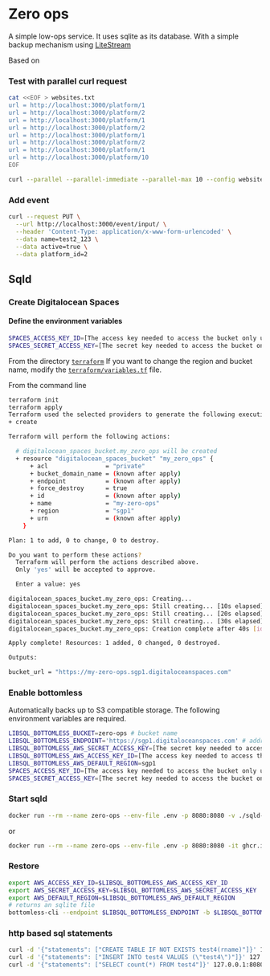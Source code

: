 # Zero ops

A simple low-ops service.  It uses sqlite as its database.
With a simple backup mechanism using [LiteStream]()

Based on 

### Test with parallel curl request

``` bash
cat <<EOF > websites.txt
url = http://localhost:3000/platform/1
url = http://localhost:3000/platform/2
url = http://localhost:3000/platform/1
url = http://localhost:3000/platform/2
url = http://localhost:3000/platform/1
url = http://localhost:3000/platform/2
url = http://localhost:3000/platform/1
url = http://localhost:3000/platform/10
EOF

curl --parallel --parallel-immediate --parallel-max 10 --config websites.txt
```

### Add event 

``` bash
curl --request PUT \
  --url http://localhost:3000/event/input/ \
  --header 'Content-Type: application/x-www-form-urlencoded' \
  --data name=test2_123 \
  --data active=true \
  --data platform_id=2
```

## Sqld

### Create Digitalocean Spaces

#### Define the environment variables

``` bash
SPACES_ACCESS_KEY_ID=[The access key needed to access the bucket only used with terraform digitalocean spaces]
SPACES_SECRET_ACCESS_KEY=[The secret key needed to access the bucket only used with terraform digitalocean spaces]
```

From the directory [`terraform`](terraform)
If you want to change the region and bucket name, modify the [`terraform/variables.tf`](terraform/variables.tf) file.

From the command line
  
``` bash
terraform init
terraform apply
Terraform used the selected providers to generate the following execution plan. Resource actions are indicated with the following symbols:
+ create

Terraform will perform the following actions:

  # digitalocean_spaces_bucket.my_zero_ops will be created
  + resource "digitalocean_spaces_bucket" "my_zero_ops" {
      + acl                = "private"
      + bucket_domain_name = (known after apply)
      + endpoint           = (known after apply)
      + force_destroy      = true
      + id                 = (known after apply)
      + name               = "my-zero-ops"
      + region             = "sgp1"
      + urn                = (known after apply)
    }

Plan: 1 to add, 0 to change, 0 to destroy.

Do you want to perform these actions?
  Terraform will perform the actions described above.
  Only 'yes' will be accepted to approve.

  Enter a value: yes

digitalocean_spaces_bucket.my_zero_ops: Creating...
digitalocean_spaces_bucket.my_zero_ops: Still creating... [10s elapsed]
digitalocean_spaces_bucket.my_zero_ops: Still creating... [20s elapsed]
digitalocean_spaces_bucket.my_zero_ops: Still creating... [30s elapsed]
digitalocean_spaces_bucket.my_zero_ops: Creation complete after 40s [id=my-zero-ops]

Apply complete! Resources: 1 added, 0 changed, 0 destroyed.

Outputs:

bucket_url = "https://my-zero-ops.sgp1.digitaloceanspaces.com"

```

### Enable bottomless

Automatically backs up to S3 compatible storage.  The following environment variables are required.

``` bash
LIBSQL_BOTTOMLESS_BUCKET=zero-ops # bucket name
LIBSQL_BOTTOMLESS_ENDPOINT='https://sgp1.digitaloceanspaces.com' # address can be overridden for local testing, e.g. with Minio
LIBSQL_BOTTOMLESS_AWS_SECRET_ACCESS_KEY=[The secret key needed to access the bucket]
LIBSQL_BOTTOMLESS_AWS_ACCESS_KEY_ID=[The access key needed to access the bucket]
LIBSQL_BOTTOMLESS_AWS_DEFAULT_REGION=sgp1
SPACES_ACCESS_KEY_ID=[The access key needed to access the bucket only used with terraform digitalocean spaces]
SPACES_SECRET_ACCESS_KEY=[The secret key needed to access the bucket only used with terraform digitalocean spaces]
```

### Start sqld

``` bash
docker run --rm --name zero-ops --env-file .env -p 8080:8080 -v ./sqld-data:/var/lib/sqld -it ghcr.io/libsql/sqld:main /bin/sqld --enable-bottomless-replication -disable-default-namespace --checkpoint-interval-s 15 --http-listen-addr 0.0.0.0:8080
```
or

``` bash
docker run --rm --name zero-ops --env-file .env -p 8080:8080 -it ghcr.io/libsql/sqld:main /bin/sqld --enable-bottomless-replication --disable-default-namespace --checkpoint-interval-s 15
```
### Restore

``` bash
export AWS_ACCESS_KEY_ID=$LIBSQL_BOTTOMLESS_AWS_ACCESS_KEY_ID 
export AWS_SECRET_ACCESS_KEY=$LIBSQL_BOTTOMLESS_AWS_SECRET_ACCESS_KEY 
export AWS_DEFAULT_REGION=$LIBSQL_BOTTOMLESS_AWS_DEFAULT_REGION 
# returns an sqlite file
bottomless-cli --endpoint $LIBSQL_BOTTOMLESS_ENDPOINT -b $LIBSQL_BOTTOMLESS_BUCKET restore

```

### http based sql statements

``` bash
curl -d '{"statements": ["CREATE TABLE IF NOT EXISTS test4(rname)"]}' 127.0.0.1:8080
curl -d '{"statements": ["INSERT INTO test4 VALUES (\"test4\")"]}' 127.0.0.1:8080
curl -d '{"statements": ["SELECT count(*) FROM test4"]}' 127.0.0.1:8080
```